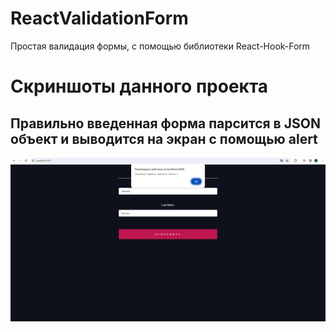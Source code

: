 # ReactValidationForm
Простая валидация формы, с помощью библиотеки React-Hook-Form

# Скриншоты данного проекта

<h2>Правильно введенная форма парсится в JSON объект и выводится на экран с помощью alert</h2>
<img src="https://github.com/flavokrkkk/ReactValidationForm/blob/main/scrins/2024-02-22_01-42-46.png">


